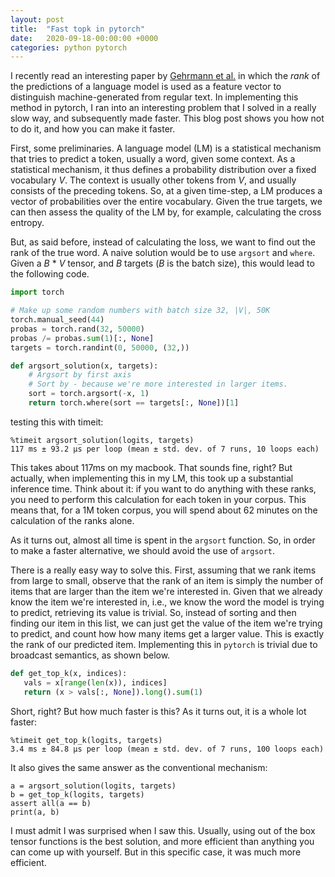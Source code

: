 ```yaml
---
layout: post
title:  "Fast topk in pytorch"
date:   2020-09-18-00:00:00 +0000
categories: python pytorch
---
```


I recently read an interesting paper by [Gehrmann et al.](https://arxiv.org/pdf/1906.04043) in which the _rank_ of the predictions of a language model is used as a feature vector to distinguish machine-generated from regular text. In implementing this method in pytorch, I ran into an interesting problem that I solved in a really slow way, and subsequently made faster. This blog post shows you how not to do it, and how you can make it faster.

First, some preliminaries. A language model (LM) is a statistical mechanism that tries to predict a token, usually a word, given some context. As a statistical mechanism, it thus defines a probability distribution over a fixed vocabulary *V*. The context is usually other tokens from *V*, and usually consists of the preceding tokens. So, at a given time-step, a LM produces a vector of probabilities over the entire vocabulary. Given the true targets, we can then assess the quality of the LM by, for example, calculating the cross entropy.

But, as said before, instead of calculating the loss, we want to find out the rank of the true word. A naive solution would be to use `argsort` and `where`. Given a *B* * *V* tensor, and *B* targets (*B* is the batch size), this would lead to the following code.

```python
import torch

# Make up some random numbers with batch size 32, |V|, 50K
torch.manual_seed(44)
probas = torch.rand(32, 50000)
probas /= probas.sum(1)[:, None]
targets = torch.randint(0, 50000, (32,))

def argsort_solution(x, targets):
    # Argsort by first axis
    # Sort by - because we're more interested in larger items.
    sort = torch.argsort(-x, 1)
    return torch.where(sort == targets[:, None])[1]

```

testing this with timeit:

```
%timeit argsort_solution(logits, targets)
117 ms ± 93.2 µs per loop (mean ± std. dev. of 7 runs, 10 loops each)
```
This takes about 117ms on my macbook. That sounds fine, right? But actually, when implementing this in my LM, this took up a substantial inference time. Think about it: if you want to do anything with these ranks, you need to perform this calculation for each token in your corpus. This means that, for a 1M token corpus, you will spend about 62 minutes on the calculation of the ranks alone.

As it turns out, almost all time is spent in the `argsort` function. So, in order to make a faster alternative, we should avoid the use of `argsort`.

There is a really easy way to solve this. First, assuming that we rank items from large to small, observe that the rank of an item is simply the number of items that are larger than the item we're interested in. Given that we already know the item we're interested in, i.e., we know the word the model is trying to predict, retrieving its value is trivial. So, instead of sorting and then finding our item in this list, we can just get the value of the item we're trying to predict, and count how how many items get a larger value. This is exactly the rank of our predicted item. Implementing this in `pytorch` is trivial due to broadcast semantics, as shown below.

```python
def get_top_k(x, indices):
   vals = x[range(len(x)), indices]
   return (x > vals[:, None]).long().sum(1)
```

Short, right? But how much faster is this? As it turns out, it is a whole lot faster:

```
%timeit get_top_k(logits, targets)
3.4 ms ± 84.8 µs per loop (mean ± std. dev. of 7 runs, 100 loops each)
```

It also gives the same answer as the conventional mechanism:

```
a = argsort_solution(logits, targets)
b = get_top_k(logits, targets)
assert all(a == b)
print(a, b)
```

I must admit I was surprised when I saw this. Usually, using out of the box tensor functions is the best solution, and more efficient than anything you can come up with yourself. But in this specific case, it was much more efficient.
